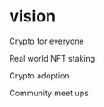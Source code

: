 # vision

Crypto for everyone&#x20;

Real world NFT staking&#x20;

Crypto adoption&#x20;

Community meet ups
